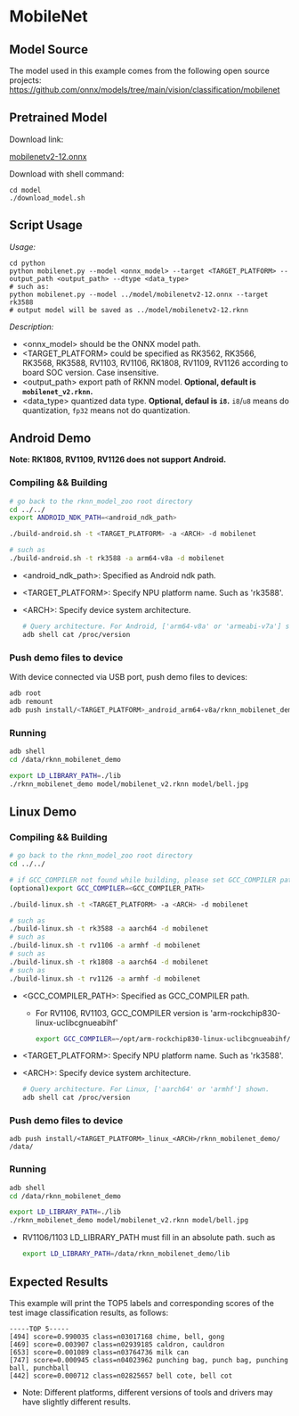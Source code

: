# MobileNet

## Model Source
The model used in this example comes from the following open source projects:  
https://github.com/onnx/models/tree/main/vision/classification/mobilenet



## Pretrained Model

Download link: 

[mobilenetv2-12.onnx](https://ftrg.zbox.filez.com/v2/delivery/data/95f00b0fc900458ba134f8b180b3f7a1/examples/MobileNet/mobilenetv2-12.onnx)

Download with shell command:

```
cd model
./download_model.sh
```


## Script Usage

*Usage:*
```shell
cd python
python mobilenet.py --model <onnx_model> --target <TARGET_PLATFORM> --output_path <output_path> --dtype <data_type>
# such as: 
python mobilenet.py --model ../model/mobilenetv2-12.onnx --target rk3588
# output model will be saved as ../model/mobilenetv2-12.rknn
```
*Description:*

- <onnx_model> should be the ONNX model path.
- <TARGET_PLATFORM>  could be specified as RK3562, RK3566, RK3568, RK3588, RV1103, RV1106, RK1808, RV1109, RV1126 according to board SOC version. Case insensitive.
- <output_path> export path of RKNN model. **Optional, default is `mobilenet_v2.rknn`.**
- <data_type> quantized data type. **Optional, defaul is `i8`.** `i8`/`u8` means do quantization, `fp32` means not do quantization.


## Android Demo

**Note: RK1808, RV1109, RV1126 does not support Android.**

### Compiling && Building

```sh
# go back to the rknn_model_zoo root directory
cd ../../
export ANDROID_NDK_PATH=<android_ndk_path>

./build-android.sh -t <TARGET_PLATFORM> -a <ARCH> -d mobilenet

# such as 
./build-android.sh -t rk3588 -a arm64-v8a -d mobilenet
```

- <android_ndk_path>: Specified as Android ndk path.

- <TARGET_PLATFORM>: Specify NPU platform name. Such as 'rk3588'.

- <ARCH\>: Specify device system architecture.

  ```sh
  # Query architecture. For Android, ['arm64-v8a' or 'armeabi-v7a'] shown.
  adb shell cat /proc/version
  ```

### Push demo files to device

With device connected via USB port, push demo files to devices:

```sh
adb root
adb remount
adb push install/<TARGET_PLATFORM>_android_arm64-v8a/rknn_mobilenet_demo /data/
```

### Running

```sh
adb shell
cd /data/rknn_mobilenet_demo

export LD_LIBRARY_PATH=./lib
./rknn_mobilenet_demo model/mobilenet_v2.rknn model/bell.jpg
```



## Linux Demo

### Compiling && Building

```sh
# go back to the rknn_model_zoo root directory
cd ../../

# if GCC_COMPILER not found while building, please set GCC_COMPILER path
(optional)export GCC_COMPILER=<GCC_COMPILER_PATH>

./build-linux.sh -t <TARGET_PLATFORM> -a <ARCH> -d mobilenet

# such as 
./build-linux.sh -t rk3588 -a aarch64 -d mobilenet
# such as
./build-linux.sh -t rv1106 -a armhf -d mobilenet
# such as
./build-linux.sh -t rk1808 -a aarch64 -d mobilenet
# such as
./build-linux.sh -t rv1126 -a armhf -d mobilenet
```
- <GCC_COMPILER_PATH>: Specified as GCC_COMPILER path.

  - For RV1106, RV1103, GCC_COMPILER version is 'arm-rockchip830-linux-uclibcgnueabihf'

    ```sh
    export GCC_COMPILER=~/opt/arm-rockchip830-linux-uclibcgnueabihf/bin/arm-rockchip830-linux-uclibcgnueabihf
    ```

- <TARGET_PLATFORM>: Specify NPU platform name. Such as 'rk3588'.

- <ARCH\>: Specify device system architecture.

  ```sh
  # Query architecture. For Linux, ['aarch64' or 'armhf'] shown.
  adb shell cat /proc/version
  ```

### Push demo files to device

```
adb push install/<TARGET_PLATFORM>_linux_<ARCH>/rknn_mobilenet_demo/ /data/
```

### Running

```sh
adb shell
cd /data/rknn_mobilenet_demo

export LD_LIBRARY_PATH=./lib
./rknn_mobilenet_demo model/mobilenet_v2.rknn model/bell.jpg
```

- RV1106/1103 LD_LIBRARY_PATH must fill in an absolute path. such as

  ```sh
  export LD_LIBRARY_PATH=/data/rknn_mobilenet_demo/lib
  ```



## Expected Results

This example will print the TOP5 labels and corresponding scores of the test image classification results, as follows:
```
-----TOP 5-----
[494] score=0.990035 class=n03017168 chime, bell, gong
[469] score=0.003907 class=n02939185 caldron, cauldron
[653] score=0.001089 class=n03764736 milk can
[747] score=0.000945 class=n04023962 punching bag, punch bag, punching ball, punchball
[442] score=0.000712 class=n02825657 bell cote, bell cot
```
- Note: Different platforms, different versions of tools and drivers may have slightly different results.